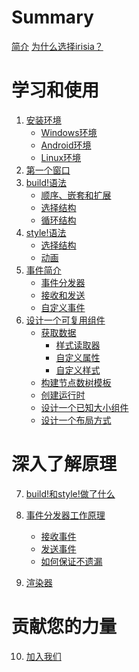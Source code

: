 # Summary

[简介](index.md)
[为什么选择irisia？](why_irisia_gui.md)

# 学习和使用

1. [安装环境](get_started/installation.md)
    - [Windows环境](get_started/on_windows.md)
    - [Android环境]()
    - [Linux环境]()
2. [第一个窗口](get_started/first_window.md)
3. [build!语法](build_syntax/index.md)
    - [顺序、嵌套和扩展](build_syntax/seq_nest_and_cmd.md)
    - [选择结构](build_syntax/case_structure.md)
    - [循环结构](build_syntax/repetitive_structure.md)
4. [style!语法](style_syntax/index.md)
    - [选择结构]()
    - [动画](style_syntax/animation.md)
5. [事件简介]()
    - [事件分发器]()
    - [接收和发送]()
    - [自定义事件]()
6. [设计一个可复用组件]()
    - [获取数据]()
        - [样式读取器]()
        - [自定义属性]()
        - [自定义样式]()
    - [构建节点数树模板]()
    - [创建运行时]()
    - [设计一个已知大小组件]()
    - [设计一个布局方式]()

# 深入了解原理

7. [build!和style!做了什么]()

8. [事件分发器工作原理]()
    - [接收事件]()
    - [发送事件]()
    - [如何保证不遗漏]()

9. [渲染器]()

# 贡献您的力量

10. [加入我们]()
